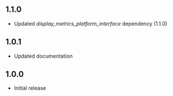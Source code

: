 ## 1.1.0
* Updated *display_metrics_platform_interface* dependency (1.1.0)

## 1.0.1
* Updated documentation

## 1.0.0
* Initial release
